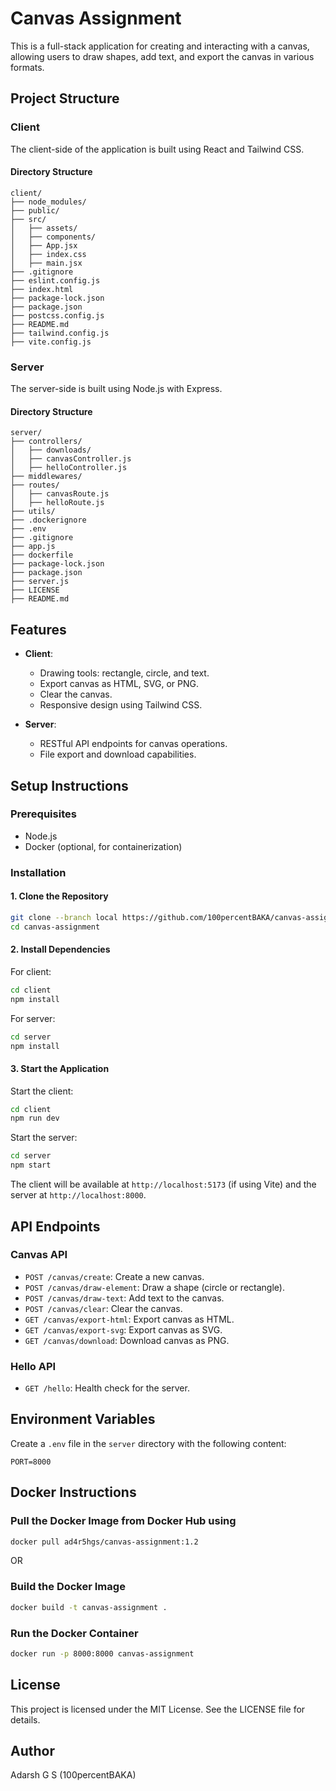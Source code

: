 # Canvas Assignment

This is a full-stack application for creating and interacting with a canvas, allowing users to draw shapes, add text, and export the canvas in various formats.

## Project Structure

### Client

The client-side of the application is built using React and Tailwind CSS.

#### Directory Structure

```
client/
├── node_modules/
├── public/
├── src/
│   ├── assets/
│   ├── components/
│   ├── App.jsx
│   ├── index.css
│   ├── main.jsx
├── .gitignore
├── eslint.config.js
├── index.html
├── package-lock.json
├── package.json
├── postcss.config.js
├── README.md
├── tailwind.config.js
├── vite.config.js
```

### Server

The server-side is built using Node.js with Express.

#### Directory Structure

```
server/
├── controllers/
│   ├── downloads/
│   ├── canvasController.js
│   ├── helloController.js
├── middlewares/
├── routes/
│   ├── canvasRoute.js
│   ├── helloRoute.js
├── utils/
├── .dockerignore
├── .env
├── .gitignore
├── app.js
├── dockerfile
├── package-lock.json
├── package.json
├── server.js
├── LICENSE
├── README.md
```

## Features

- **Client**:

  - Drawing tools: rectangle, circle, and text.
  - Export canvas as HTML, SVG, or PNG.
  - Clear the canvas.
  - Responsive design using Tailwind CSS.

- **Server**:
  - RESTful API endpoints for canvas operations.
  - File export and download capabilities.

## Setup Instructions

### Prerequisites

- Node.js
- Docker (optional, for containerization)

### Installation

#### 1. Clone the Repository

```bash
git clone --branch local https://github.com/100percentBAKA/canvas-assignment.git
cd canvas-assignment
```

#### 2. Install Dependencies

For client:

```bash
cd client
npm install
```

For server:

```bash
cd server
npm install
```

#### 3. Start the Application

Start the client:

```bash
cd client
npm run dev
```

Start the server:

```bash
cd server
npm start
```

The client will be available at `http://localhost:5173` (if using Vite) and the server at `http://localhost:8000`.

## API Endpoints

### Canvas API

- `POST /canvas/create`: Create a new canvas.
- `POST /canvas/draw-element`: Draw a shape (circle or rectangle).
- `POST /canvas/draw-text`: Add text to the canvas.
- `POST /canvas/clear`: Clear the canvas.
- `GET /canvas/export-html`: Export canvas as HTML.
- `GET /canvas/export-svg`: Export canvas as SVG.
- `GET /canvas/download`: Download canvas as PNG.

### Hello API

- `GET /hello`: Health check for the server.

## Environment Variables

Create a `.env` file in the `server` directory with the following content:

```
PORT=8000
```

## Docker Instructions

### Pull the Docker Image from Docker Hub using

```bash
docker pull ad4r5hgs/canvas-assignment:1.2
```

OR

### Build the Docker Image

```bash
docker build -t canvas-assignment .
```

### Run the Docker Container

```bash
docker run -p 8000:8000 canvas-assignment
```

## License

This project is licensed under the MIT License. See the LICENSE file for details.

## Author

Adarsh G S (100percentBAKA)
